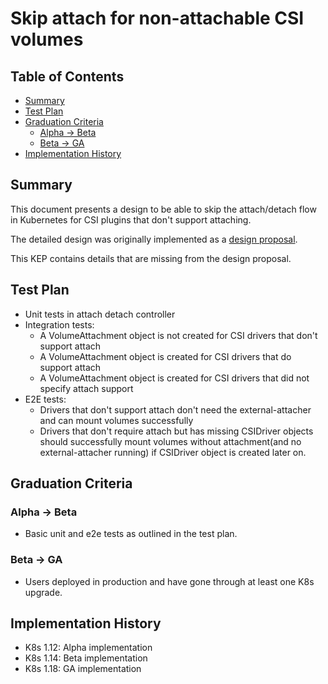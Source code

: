 # Skip attach for non-attachable CSI volumes

## Table of Contents

<!-- toc -->
- [Summary](#summary)
- [Test Plan](#test-plan)
- [Graduation Criteria](#graduation-criteria)
  - [Alpha -&gt; Beta](#alpha---beta)
  - [Beta -&gt; GA](#beta---ga)
- [Implementation History](#implementation-history)
<!-- /toc -->

## Summary

This document presents a design to be able to skip the attach/detach flow in
Kubernetes for CSI plugins that don't support attaching.

The detailed design was originally implemented as a [design
proposal](https://github.com/kubernetes/design-proposals-archive/blob/master/storage/container-storage-interface-skip-attach.md).

This KEP contains details that are missing from the design proposal.

## Test Plan
* Unit tests in attach detach controller
* Integration tests:
   * A VolumeAttachment object is not created for CSI drivers that don't
     support attach
   * A VolumeAttachment object is created for CSI drivers that do
     support attach
   * A VolumeAttachment object is created for CSI drivers that did not
     specify attach support
* E2E tests:
    * Drivers that don't support attach don't need the external-attacher and can
      mount volumes successfully
    * Drivers that don't require attach but has missing CSIDriver objects should successfully
      mount volumes without attachment(and no external-attacher running) if CSIDriver
      object is created later on.

## Graduation Criteria

### Alpha -> Beta
* Basic unit and e2e tests as outlined in the test plan.

### Beta -> GA
* Users deployed in production and have gone through at least one K8s upgrade.

## Implementation History
* K8s 1.12: Alpha implementation
* K8s 1.14: Beta implementation
* K8s 1.18: GA implementation

